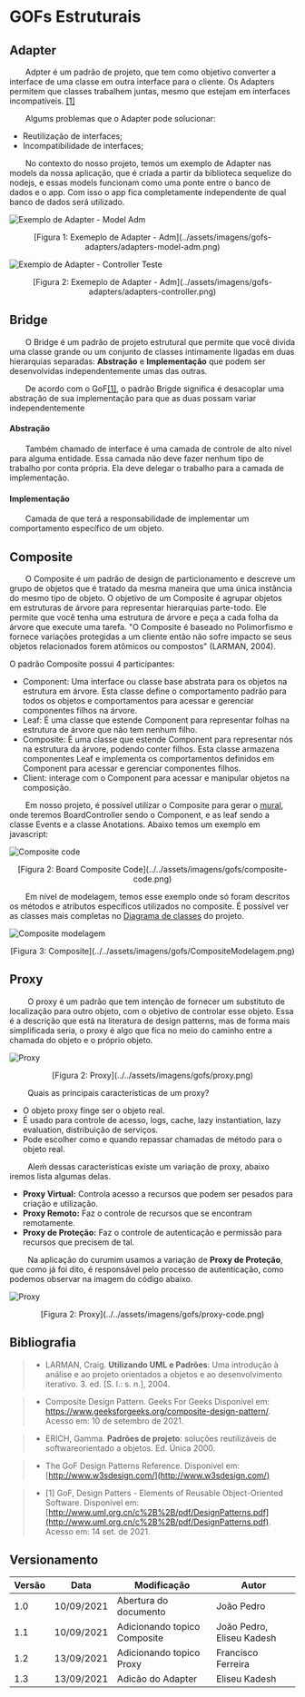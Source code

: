 # GOFs Estruturais

## Adapter

&emsp;&emsp;Adpter é um padrão de projeto, que tem como objetivo converter a interface de uma classe em outra interface para o cliente. Os Adapters permitem que classes trabalhem juntas, mesmo que estejam em interfaces incompatíveis. [[1]](#bibliografia)

&emsp;&emsp;Algums problemas que o Adapter pode solucionar:


- Reutilização de interfaces;
- Incompatibilidade de interfaces;
  
&emsp;&emsp;No contexto do nosso projeto, temos um exemplo de Adapter nas models da nossa aplicação, que é criada a partir da biblioteca sequelize do nodejs, e essas models funcionam como uma ponte entre o banco de dados e o app. Com isso o app fica completamente independente de qual banco de dados será utilizado.


![Exemplo de Adapter - Model Adm](../assets/imagens/gofs-adapters/adapters-model-adm.png)
<center>[Figura 1: Exemeplo de Adapter - Adm](../assets/imagens/gofs-adapters/adapters-model-adm.png)</center>

![Exemplo de Adapter - Controller Teste](../assets/imagens/gofs-adapters/adapters-controller.png)
<center>[Figura 2: Exemeplo de Adapter - Adm](../assets/imagens/gofs-adapters/adapters-controller.png)</center>


## Bridge
 
&emsp;&emsp;O Bridge é um padrão de projeto estrutural que permite que você divida uma classe grande ou um conjunto de classes intimamente ligadas em duas hierarquias separadas: **Abstração** e **Implementação** que podem ser desenvolvidas independentemente umas das outras.
 
&emsp;&emsp;De acordo com o GoF[[1]](#bibliografia), o padrão Brigde significa é desacoplar uma abstração de sua implementação para que as duas possam variar independentemente
 
#### Abstração
 
&emsp;&emsp;Também chamado de interface é uma camada de controle de alto nível para alguma entidade. Essa camada não deve fazer nenhum tipo de trabalho por conta própria. Ela deve delegar o trabalho para a camada de implementação.
 
#### Implementação
 
&emsp;&emsp;Camada de que terá a responsabilidade de implementar um comportamento específico de um objeto.


## Composite

&emsp;&emsp;O Composite é um padrão de design de particionamento e descreve um grupo de objetos que é tratado da mesma maneira que uma única instância do mesmo tipo de objeto. O objetivo de um Composite é agrupar objetos em estruturas de árvore para representar hierarquias parte-todo. Ele permite que você tenha uma estrutura de árvore e peça a cada folha da árvore que execute uma tarefa. "O Composite é baseado no Polimorfismo e fornece variações protegidas a um cliente então não sofre impacto se seus objetos relacionados forem atômicos ou compostos" (LARMAN, 2004). 

O padrão Composite possui 4 participantes:

- Component: Uma interface ou classe base abstrata para os objetos na estrutura em árvore. Esta classe define o comportamento padrão para todos os objetos e comportamentos para acessar e gerenciar componentes filhos na árvore.
- Leaf: É uma classe que estende Component para representar folhas na estrutura de árvore que não tem nenhum filho.
- Composite: É uma classe que estende Component para representar nós na estrutura da árvore, podendo conter filhos. Esta classe armazena componentes Leaf e implementa os comportamentos definidos em Component para acessar e gerenciar componentes filhos.
- Client: interage com o Component para acessar e manipular objetos na composição.

&emsp;&emsp;Em nosso projeto, é possível utilizar o Composite para gerar o [mural](../../../base/requisitos/modelagem/lexicos/#lexico-mural), onde teremos BoardController sendo o Component, e as leaf sendo a classe Events e a classe Anotations. Abaixo temos um exemplo em javascript:

![Composite code](../../assets/imagens/gofs/composite-code.png)

<center>[Figura 2: Board Composite Code](../../assets/imagens/gofs/composite-code.png)</center>

&emsp;&emsp;Em nível de modelagem, temos esse exemplo onde só foram descritos os métodos e atributos específicos utilizados no composite. É possível ver as classes mais completas no [Diagrama de classes](../modelagem/modelagem-estatica/diagrama-de-classes.md) do projeto.

![Composite modelagem](../../assets/imagens/gofs/CompositeModelagem.png)

<center>[Figura 3: Composite](../../assets/imagens/gofs/CompositeModelagem.png)</center>

## Proxy
&emsp;&emsp; O proxy é um padrão que tem intenção de fornecer um substituto de localização para outro objeto, com o objetivo de controlar esse objeto. Essa é a descrição que está na literatura de design patterns, mas de forma mais simplificada seria, o proxy é algo que fica no meio do caminho entre a chamada do objeto e o próprio objeto.

![Proxy](../../assets/imagens/gofs/proxy.png)

<center>[Figura 2: Proxy](../../assets/imagens/gofs/proxy.png)</center>


&emsp;&emsp; Quais as principais características  de um proxy? 

* O objeto proxy finge ser o objeto real.
* É usado para controle de acesso, logs, cache, lazy instantiation, lazy evaluation, distribuição de serviços.
* Pode escolher como e quando repassar chamadas de método para o objeto real.



&emsp;&emsp; Aleḿ dessas caracteristicas existe um variação de proxy, abaixo iremos lista algumas delas.
 
* **Proxy Virtual:** Controla acesso a recursos que podem ser pesados para criação e utilização.
* **Proxy Remoto:** Faz o controle de recursos que se encontram remotamente.
* **Proxy de Proteção:** Faz o controle de autenticação  e permissão para recursos que precisem de tal.
 
&emsp;&emsp; Na aplicação do curumim usamos a variação de **Proxy de Proteção**, que como já foi dito, é responsável pelo processo de autenticação, como podemos observar na imagem do código abaixo.

![Proxy](../../assets/imagens/gofs/proxy-code.png)

<center>[Figura 2: Proxy](../../assets/imagens/gofs/proxy-code.png)</center>

## Bibliografia

> - LARMAN, Craig. <b>Utilizando UML e Padrões</b>: Uma introdução à análise e ao projeto orientados a objetos e ao desenvolvimento iterativo. 3. ed. [S. l.: s. n.], 2004.


> - Composite Design Pattern. Geeks For Geeks Disponível em: <https://www.geeksforgeeks.org/composite-design-pattern/>. Acesso em: 10 de setembro de 2021.

> - ERICH, Gamma. <b>Padrões de projeto</b>:  soluções reutilizáveis de softwareorientado a objetos. Ed. Única 2000.

> - The GoF Design Patterns Reference. Disponível em: [http://www.w3sdesign.com/](http://www.w3sdesign.com/)

> - [1] GoF, Design Patters - Elements of Reusable Object-Oriented Software. Disponível em: [http://www.uml.org.cn/c%2B%2B/pdf/DesignPatterns.pdf](http://www.uml.org.cn/c%2B%2B/pdf/DesignPatterns.pdf). Acesso em: 14 set. de 2021.


## Versionamento
| Versão | Data | Modificação | Autor |
|--|--|--|--|
|1.0|10/09/2021| Abertura do documento | João Pedro |
|1.1|10/09/2021| Adicionando topico Composite | João Pedro, Eliseu Kadesh |
|1.2|13/09/2021| Adicionando topico Proxy | Francisco Ferreira|
|1.3|13/09/2021| Adicão do Adapter | Eliseu Kadesh
